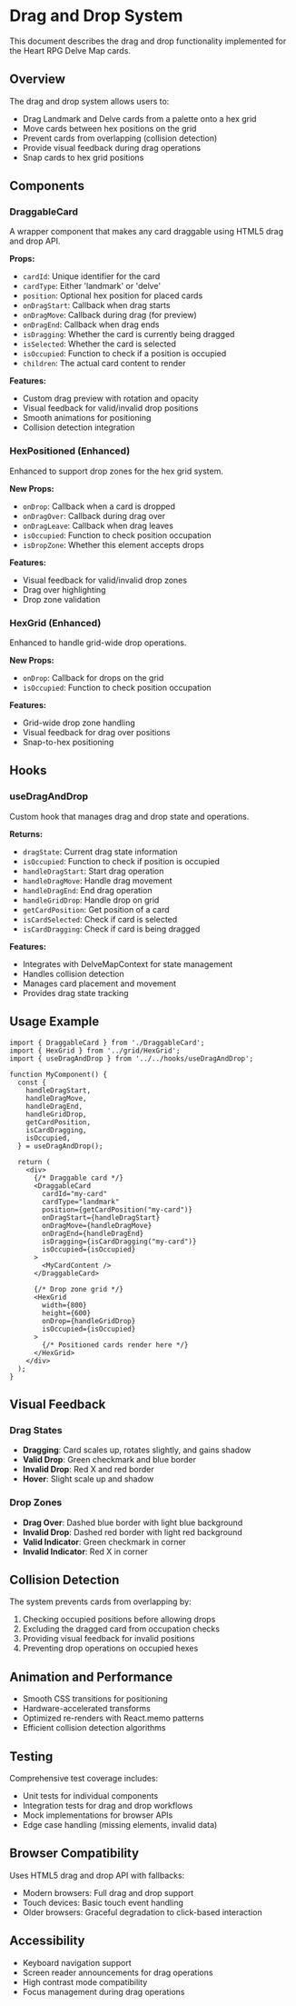 # Drag and Drop System

This document describes the drag and drop functionality implemented for the Heart RPG Delve Map cards.

## Overview

The drag and drop system allows users to:
- Drag Landmark and Delve cards from a palette onto a hex grid
- Move cards between hex positions on the grid
- Prevent cards from overlapping (collision detection)
- Provide visual feedback during drag operations
- Snap cards to hex grid positions

## Components

### DraggableCard

A wrapper component that makes any card draggable using HTML5 drag and drop API.

**Props:**
- `cardId`: Unique identifier for the card
- `cardType`: Either 'landmark' or 'delve'
- `position`: Optional hex position for placed cards
- `onDragStart`: Callback when drag starts
- `onDragMove`: Callback during drag (for preview)
- `onDragEnd`: Callback when drag ends
- `isDragging`: Whether the card is currently being dragged
- `isSelected`: Whether the card is selected
- `isOccupied`: Function to check if a position is occupied
- `children`: The actual card content to render

**Features:**
- Custom drag preview with rotation and opacity
- Visual feedback for valid/invalid drop positions
- Smooth animations for positioning
- Collision detection integration

### HexPositioned (Enhanced)

Enhanced to support drop zones for the hex grid system.

**New Props:**
- `onDrop`: Callback when a card is dropped
- `onDragOver`: Callback during drag over
- `onDragLeave`: Callback when drag leaves
- `isOccupied`: Function to check position occupation
- `isDropZone`: Whether this element accepts drops

**Features:**
- Visual feedback for valid/invalid drop zones
- Drag over highlighting
- Drop zone validation

### HexGrid (Enhanced)

Enhanced to handle grid-wide drop operations.

**New Props:**
- `onDrop`: Callback for drops on the grid
- `isOccupied`: Function to check position occupation

**Features:**
- Grid-wide drop zone handling
- Visual feedback for drag over positions
- Snap-to-hex positioning

## Hooks

### useDragAndDrop

Custom hook that manages drag and drop state and operations.

**Returns:**
- `dragState`: Current drag state information
- `isOccupied`: Function to check if position is occupied
- `handleDragStart`: Start drag operation
- `handleDragMove`: Handle drag movement
- `handleDragEnd`: End drag operation
- `handleGridDrop`: Handle drop on grid
- `getCardPosition`: Get position of a card
- `isCardSelected`: Check if card is selected
- `isCardDragging`: Check if card is being dragged

**Features:**
- Integrates with DelveMapContext for state management
- Handles collision detection
- Manages card placement and movement
- Provides drag state tracking

## Usage Example

```tsx
import { DraggableCard } from './DraggableCard';
import { HexGrid } from '../grid/HexGrid';
import { useDragAndDrop } from '../../hooks/useDragAndDrop';

function MyComponent() {
  const {
    handleDragStart,
    handleDragMove,
    handleDragEnd,
    handleGridDrop,
    getCardPosition,
    isCardDragging,
    isOccupied,
  } = useDragAndDrop();

  return (
    <div>
      {/* Draggable card */}
      <DraggableCard
        cardId="my-card"
        cardType="landmark"
        position={getCardPosition("my-card")}
        onDragStart={handleDragStart}
        onDragMove={handleDragMove}
        onDragEnd={handleDragEnd}
        isDragging={isCardDragging("my-card")}
        isOccupied={isOccupied}
      >
        <MyCardContent />
      </DraggableCard>

      {/* Drop zone grid */}
      <HexGrid
        width={800}
        height={600}
        onDrop={handleGridDrop}
        isOccupied={isOccupied}
      >
        {/* Positioned cards render here */}
      </HexGrid>
    </div>
  );
}
```

## Visual Feedback

### Drag States
- **Dragging**: Card scales up, rotates slightly, and gains shadow
- **Valid Drop**: Green checkmark and blue border
- **Invalid Drop**: Red X and red border
- **Hover**: Slight scale up and shadow

### Drop Zones
- **Drag Over**: Dashed blue border with light blue background
- **Invalid Drop**: Dashed red border with light red background
- **Valid Indicator**: Green checkmark in corner
- **Invalid Indicator**: Red X in corner

## Collision Detection

The system prevents cards from overlapping by:
1. Checking occupied positions before allowing drops
2. Excluding the dragged card from occupation checks
3. Providing visual feedback for invalid positions
4. Preventing drop operations on occupied hexes

## Animation and Performance

- Smooth CSS transitions for positioning
- Hardware-accelerated transforms
- Optimized re-renders with React.memo patterns
- Efficient collision detection algorithms

## Testing

Comprehensive test coverage includes:
- Unit tests for individual components
- Integration tests for drag and drop workflows
- Mock implementations for browser APIs
- Edge case handling (missing elements, invalid data)

## Browser Compatibility

Uses HTML5 drag and drop API with fallbacks:
- Modern browsers: Full drag and drop support
- Touch devices: Basic touch event handling
- Older browsers: Graceful degradation to click-based interaction

## Accessibility

- Keyboard navigation support
- Screen reader announcements for drag operations
- High contrast mode compatibility
- Focus management during drag operations
